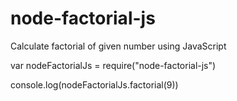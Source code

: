 # node-factorial-js
Calculate factorial of given number using JavaScript

var nodeFactorialJs = require("node-factorial-js")

console.log(nodeFactorialJs.factorial(9))
